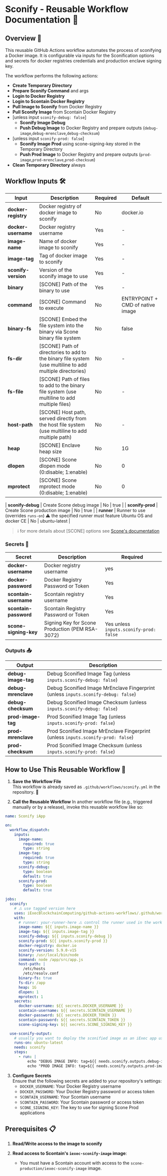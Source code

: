# Sconify - Reusable Workflow Documentation 🚀

## Overview 🌟

This reusable GitHub Actions workflow automates the process of sconifying a Docker image. It is configurable via inputs for the Sconification options and secrets for docker registries credentials and production enclave signing key.

The workflow performs the following actions:

- **Create Temporary Directory**
- **Prepare Sconify Command** and args
- **Login to Docker Registry**
- **Login to Scontain Docker Registry**
- **Pull Image to Sconify** from Docker Registry
- **Pull Sconify Image** from Scontain Docker Registry
- [unless input `sconify-debug: false`]
  - **Sconify Image Debug**
  - **Push Debug Image** to Docker Registry and prepare outputs (`debug-image`,`debug-mrenclave`,`debug-checksum`)
- [unless input `sconify-prod: false`]
  - **Sconify Image Prod** using scone-signing-key stored in the Temporary Directory
  - **Push Prod Image** to Docker Registry and prepare outputs (`prod-image`,`prod-mrenclave`,`prod-checksum`)
- **Clean Temporary Directory** always

## Workflow Inputs 🛠️

| **Input**           | **Description**                                                                                          | **Required** | **Default**                      |
| ------------------- | -------------------------------------------------------------------------------------------------------- | ------------ | -------------------------------- |
| **docker-registry** | Docker registry of docker image to sconify                                                               | No           | docker.io                        |
| **docker-username** | Docker registry username                                                                                 | Yes          | -                                |
| **image-name**      | Name of docker image to sconify                                                                          | Yes          | -                                |
| **image-tag**       | Tag of docker image to sconify                                                                           | Yes          | -                                |
| **sconify-version** | Version of the sconify image to use                                                                      | Yes          | -                                |
| **binary**          | [SCONE] Path of the binary to use                                                                        | Yes          | -                                |
| **command**         | [SCONE] Command to execute                                                                               | No           | ENTRYPOINT + CMD of native image |
| **binary-fs**       | [SCONE] Embed the file system into the binary via Scone binary file system                               | No           | false                            |
| **fs-dir**          | [SCONE] Path of directories to add to the binary file system (use multiline to add multiple directories) | No           | -                                |
| **fs-file**         | [SCONE] Path of files to add to the binary file system (use multiline to add multiple files)             | No           | -                                |
| **host-path**       | [SCONE] Host path, served directly from the host file system (use multiline to add multiple path)        | No           | -                                |
| **heap**            | [SCONE] Enclave heap size                                                                                | No           | 1G                               |
| **dlopen**          | [SCONE] Scone dlopen mode (0:disable; 1:enable)                                                          | No           | 0                                |
| **mprotect**        | [SCONE] Scone mprotect mode (0:disable; 1:enable)                                                        | No           | 0                                |

| **sconify-debug** | Create Scone debug image | No | true |
| **sconify-prod** | Create Scone production image | No | true |
| **runner** | Runner to use (overrides `runs-on`) ⚠️ the specified runner must feature Ubuntu OS and docker CE | No | ubuntu-latest |

> ℹ️ for more details about [SCONE] options see [Scone's documentation](https://sconedocs.github.io/ee_sconify_image/#all-supported-options)

### Secrets 🔐

| **Secret**            | **Description**                                 | **Required**                            |
| --------------------- | ----------------------------------------------- | --------------------------------------- |
| **docker-username**   | Docker registry username                        | yes                                     |
| **docker-password**   | Docker Registry Password or Token               | Yes                                     |
| **scontain-username** | Scontain registry username                      | Yes                                     |
| **scontain-password** | Scontain Registry Password or Token             | Yes                                     |
| **scone-signing-key** | Signing Key for Scone Production (PEM RSA-3072) | Yes unless `inputs.sconify-prod: false` |

### Outputs 📤

| **Output**          | **Description**                                                                    |
| ------------------- | ---------------------------------------------------------------------------------- |
| **debug-image-tag** | Debug Sconified Image Tag (unless `inputs.sconify-debug: false`)                   |
| **debug-mrenclave** | Debug Sconified Image MrEnclave Fingerprint (unless `inputs.sconify-debug: false`) |
| **debug-checksum**  | Debug Sconified Image Checksum (unless `inputs.sconify-debug: false`)              |
| **prod-image-tag**  | Prod Sconified Image Tag (unless `inputs.sconify-prod: false`)                     |
| **prod-mrenclave**  | Prod Sconified Image MrEnclave Fingerprint (unless `inputs.sconify-prod: false`)   |
| **prod-checksum**   | Prod Sconified Image Checksum (unless `inputs.sconify-prod: false`)                |

## How to Use This Reusable Workflow 🔄

1. **Save the Workflow File**  
   This workflow is already saved as `.github/workflows/sconify.yml` in the repository. 💾

2. **Call the Reusable Workflow**
   In another workflow file (e.g., triggered manually or by a release), invoke this reusable workflow like so:

```yaml
name: Sconify iApp

on:
  workflow_dispatch:
    inputs:
      image-name:
        required: true
        type: string
      image-tag:
        required: true
        type: string
      sconify-debug:
        type: boolean
        default: true
      sconify-prod:
        type: boolean
        default: true

jobs:
  sconify:
    # ⚠️ use tagged version here
    uses: iExecBlockchainComputing/github-actions-workflows/.github/workflows/sconify.yml@main
    with:
      # runner: your-runner-here ⚠️ control the runner used in the workflow to match your requirements
      image-name: ${{ inputs.image-name }}
      image-tag: ${{ inputs.image-tag }}
      sconify-debug: ${{ inputs.sconify-debug }}
      sconify-prod: ${{ inputs.sconify-prod }}
      docker-registry: docker.io
      sconify-version: 5.9.0-v15
      binary: /usr/local/bin/node
      command: node /app/src/app.js
      host-path: |
        /etc/hosts
        /etc/resolv.conf
      binary-fs: true
      fs-dir: /app
      heap: 1G
      dlopen: 1
      mprotect: 1
    secrets:
      docker-username: ${{ secrets.DOCKER_USERNAME }}
      scontain-username: ${{ secrets.SCONTAIN_USERNAME }}
      docker-password: ${{ secrets.DOCKER_TOKEN }}
      scontain-password: ${{ secrets.SCONTAIN_TOKEN }}
      scone-signing-key: ${{ secrets.SCONE_SIGNING_KEY }}

  use-sconify-output:
    # usually you want to deploy the sconified image as an iExec app using the sconify job outputs
    runs-on: ubuntu-latest
    needs: sconify
    steps:
      - run: |
          echo "DEBUG IMAGE INFO: tag=${{ needs.sconify.outputs.debug-image-tag }} | checksum=${{ needs.sconify.outputs.debug-checksum }} | mrenclave=${{ needs.sconify.outputs.debug-mrenclave }}"
          echo "PROD IMAGE INFO: tag=${{ needs.sconify.outputs.prod-image-tag }} | checksum=${{ needs.sconify.outputs.prod-checksum }} | mrenclave=${{ needs.sconify.outputs.prod-mrenclave }}"
```

3. **Configure Secrets**  
   Ensure that the following secrets are added to your repository's settings:
   - `DOCKER_USERNAME`: Your Docker Registry username
   - `DOCKER_PASSWORD`: Your Docker Registry password or access token
   - `SCONTAIN_USERNAME`: Your Scontain username
   - `SCONTAIN_PASSWORD`: Your Scontain password or access token
   - `SCONE_SIGNING_KEY`: The key to use for signing Scone Prod applications

## Prerequisites 📋

1. **Read/Write access to the image to sconify**

2. **Read access to Scontain's `iexec-sconify-image` image**:
   - You must have a Scontain account with access to the `scone-production/iexec-sconify-image` image.
